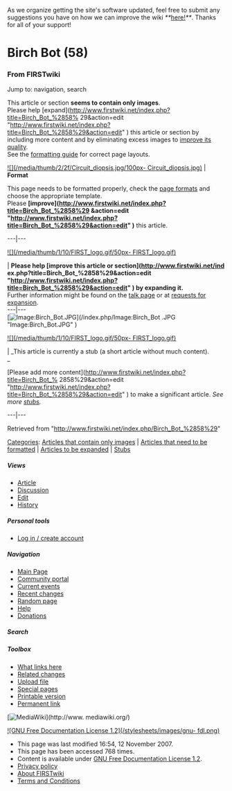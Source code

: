 As we organize getting the site's software updated, feel free to submit any
suggestions you have on how we can improve the wiki
_**_[here!](/index.php/User:Hallry/Suggestions "User:Hallry/Suggestions"
)_**_. Thanks for all of your support!

# Birch Bot (58)

### From FIRSTwiki

Jump to: navigation, search

This article or section **seems to contain only images**.  
Please help [expand](http://www.firstwiki.net/index.php?title=Birch_Bot_%2858%
29&action=edit
"http://www.firstwiki.net/index.php?title=Birch_Bot_%2858%29&action=edit" )
this article or section by including more content and by eliminating excess
images to [improve its quality](/index.php/FIRSTwiki:Style_guide
"FIRSTwiki:Style guide" ).  
See the [formatting guide](/index.php/FIRSTwiki:Page_formats "FIRSTwiki:Page
formats" ) for correct page layouts.  

[![](/media/thumb/2/2f/Circuit_diopsis.jpg/100px-
Circuit_diopsis.jpg)](/index.php/Image:Circuit_diopsis.jpg "" ) |  **Format**  

This page needs to be formatted properly, check the [page
formats](/index.php/FIRSTwiki:Page_formats "FIRSTwiki:Page formats" ) and
choose the appropriate template.  
Please **[improve](http://www.firstwiki.net/index.php?title=Birch_Bot_%2858%29
&action=edit
"http://www.firstwiki.net/index.php?title=Birch_Bot_%2858%29&action=edit" )**
this article.  
  
---|---  
  
[![](/media/thumb/1/10/FIRST_logo.gif/50px-
FIRST_logo.gif)](/index.php/Image:FIRST_logo.gif "" )

| **Please help [improve this article or section](http://www.firstwiki.net/ind
ex.php?title=Birch_Bot_%2858%29&action=edit
"http://www.firstwiki.net/index.php?title=Birch_Bot_%2858%29&action=edit" ) by
expanding it.**  
Further information might be found on the [talk
page](/index.php?title=Talk:Birch_Bot_%2858%29&action=edit "Talk:Birch Bot
\(58\)" ) or at [requests for
expansion](/index.php/FIRSTwiki:Requests_for_expansion "FIRSTwiki:Requests for
expansion" ).  
---|---  
[![Image:Birch_Bot.JPG](/media/3/3c/Birch_Bot.JPG)](/index.php/Image:Birch_Bot
.JPG "Image:Birch_Bot.JPG" )

[![](/media/thumb/1/10/FIRST_logo.gif/50px-
FIRST_logo.gif)](/index.php/Image:FIRST_logo.gif "" )

|  _This article is currently a stub (a short article without much content).  
_

[Please add more content](http://www.firstwiki.net/index.php?title=Birch_Bot_%
2858%29&action=edit
"http://www.firstwiki.net/index.php?title=Birch_Bot_%2858%29&action=edit" ) to
make a significant article. _See more [stubs](/index.php/Special:Shortpages
"Special:Shortpages" )._  
  
---|---  
  
Retrieved from "<http://www.firstwiki.net/index.php/Birch_Bot_%2858%29>"

[Categories](/index.php?title=Special:Categories&article=Birch_Bot_%2858%29
"Special:Categories" ): [Articles that contain only
images](/index.php/Category:Articles_that_contain_only_images
"Category:Articles that contain only images" ) | [Articles that need to be
formatted](/index.php/Category:Articles_that_need_to_be_formatted
"Category:Articles that need to be formatted" ) | [Articles to be
expanded](/index.php/Category:Articles_to_be_expanded "Category:Articles to be
expanded" ) | [Stubs](/index.php/Category:Stubs "Category:Stubs" )

##### Views

  * [Article](/index.php/Birch_Bot_%2858%29)
  * [Discussion](/index.php?title=Talk:Birch_Bot_%2858%29&action=edit)
  * [Edit](/index.php?title=Birch_Bot_%2858%29&action=edit)
  * [History](/index.php?title=Birch_Bot_%2858%29&action=history)

##### Personal tools

  * [Log in / create account](/index.php?title=Special:Userlogin&returnto=Birch_Bot_\(58\))

[](/index.php/Main_Page "Main Page" )

##### Navigation

  * [Main Page](/index.php/Main_Page)
  * [Community portal](/index.php/FIRSTwiki:Community_portal)
  * [Current events](/index.php/Current_events)
  * [Recent changes](/index.php/Special:Recentchanges)
  * [Random page](/index.php/Special:Random)
  * [Help](/index.php/FIRSTwiki:Help)
  * [Donations](/index.php/FIRSTwiki:Site_support)

##### Search



##### Toolbox

  * [What links here](/index.php/Special:Whatlinkshere/Birch_Bot_%2858%29)
  * [Related changes](/index.php/Special:Recentchangeslinked/Birch_Bot_%2858%29)
  * [Upload file](/index.php/Special:Upload)
  * [Special pages](/index.php/Special:Specialpages)
  * [Printable version](/index.php?title=Birch_Bot_%2858%29&printable=yes)
  * [Permanent link](/index.php?title=Birch_Bot_%2858%29&oldid=64118)

[![MediaWiki](/skins/common/images/poweredby_mediawiki_88x31.png)](http://www.
mediawiki.org/)

[![GNU Free Documentation License 1.2](/stylesheets/images/gnu-
fdl.png)](http://www.gnu.org/copyleft/fdl.html)

  * This page was last modified 16:54, 12 November 2007.
  * This page has been accessed 768 times.
  * Content is available under [GNU Free Documentation License 1.2](http://www.gnu.org/copyleft/fdl.html "http://www.gnu.org/copyleft/fdl.html" ).
  * [Privacy policy](/index.php/FIRSTwiki:Privacy_policy "FIRSTwiki:Privacy policy" )
  * [About FIRSTwiki](/index.php/FIRSTwiki:About "FIRSTwiki:About" )
  * [Terms and Conditions](/index.php/FIRSTwiki:Terms_and_conditions "FIRSTwiki:Terms and conditions" )

